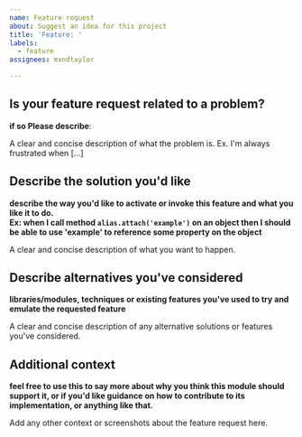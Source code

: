 ```yaml
---
name: Feature request
about: Suggest an idea for this project
title: 'Feature: '
labels: 
  - feature
assignees: mxndtaylor

---
```


## Is your feature request related to a problem?
**if so Please describe**:

A clear and concise description of what the problem is. Ex. I'm always frustrated when [...]

## Describe the solution you'd like
**describe the way you'd like to activate or invoke this feature and what you like it to do.**  
**Ex: when I call method `alias.attach('example')` on an object then I should be able to
use 'example' to reference some property on the object**

A clear and concise description of what you want to happen.

## Describe alternatives you've considered
**libraries/modules, techniques or existing features you've used to try and emulate the requested feature**

A clear and concise description of any alternative solutions or features you've considered.

## Additional context
**feel free to use this to say more about why you think this module should support it, 
or if you'd like guidance on how to contribute to its implementation, or anything like that.**

Add any other context or screenshots about the feature request here.
